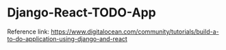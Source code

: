 # Django-React-TODO-App
Reference link:
https://www.digitalocean.com/community/tutorials/build-a-to-do-application-using-django-and-react
